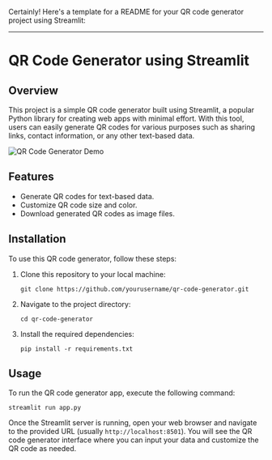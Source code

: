 Certainly! Here's a template for a README for your QR code generator project using Streamlit:

---

# QR Code Generator using Streamlit

## Overview

This project is a simple QR code generator built using Streamlit, a popular Python library for creating web apps with minimal effort. With this tool, users can easily generate QR codes for various purposes such as sharing links, contact information, or any other text-based data.

![QR Code Generator Demo](demo.gif)

## Features

- Generate QR codes for text-based data.
- Customize QR code size and color.
- Download generated QR codes as image files.

## Installation

To use this QR code generator, follow these steps:

1. Clone this repository to your local machine:

    ```
    git clone https://github.com/yourusername/qr-code-generator.git
    ```

2. Navigate to the project directory:

    ```
    cd qr-code-generator
    ```

3. Install the required dependencies:

    ```
    pip install -r requirements.txt
    ```

## Usage

To run the QR code generator app, execute the following command:

```
streamlit run app.py
```

Once the Streamlit server is running, open your web browser and navigate to the provided URL (usually `http://localhost:8501`). You will see the QR code generator interface where you can input your data and customize the QR code as needed.
